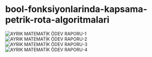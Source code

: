 # bool-fonksiyonlarinda-kapsama-petrik-rota-algoritmalari

![AYRIK MATEMATİK ÖDEV RAPORU-1](https://user-images.githubusercontent.com/44062508/108905650-02f4ba00-7631-11eb-81d8-1a318422ec1f.jpg)
![AYRIK MATEMATİK ÖDEV RAPORU-2](https://user-images.githubusercontent.com/44062508/108905652-038d5080-7631-11eb-9031-cb37ea89e2c4.jpg)
![AYRIK MATEMATİK ÖDEV RAPORU-3](https://user-images.githubusercontent.com/44062508/108905654-0425e700-7631-11eb-8dfc-12201f78e65a.jpg)
![AYRIK MATEMATİK ÖDEV RAPORU-4](https://user-images.githubusercontent.com/44062508/108905655-04be7d80-7631-11eb-93eb-138166b343af.jpg)

